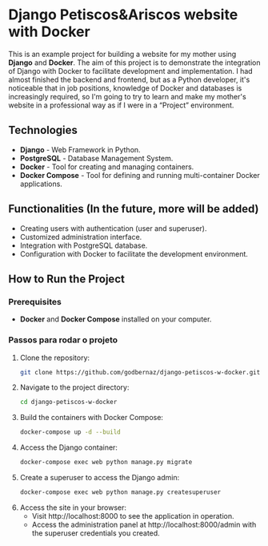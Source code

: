 # Django Petiscos&Ariscos website with Docker

This is an example project for building a website for my mother using **Django** and **Docker**. The aim of this project is to demonstrate the integration of Django with Docker to facilitate development and implementation.
I had almost finished the backend and frontend, but as a Python developer, it's noticeable that in job positions, knowledge of Docker and databases is increasingly required, so I'm going to try to learn and make my mother's website in a professional way as if I were in a “Project” environment. 

## Technologies

- **Django** - Web Framework in Python.
- **PostgreSQL** - Database Management System.
- **Docker** - Tool for creating and managing containers.
- **Docker Compose** - Tool for defining and running multi-container Docker applications.

## Functionalities (In the future, more will be added)

- Creating users with authentication (user and superuser).
- Customized administration interface.
- Integration with PostgreSQL database.
- Configuration with Docker to facilitate the development environment.

## How to Run the Project

### Prerequisites

- **Docker** and **Docker Compose** installed on your computer.

### Passos para rodar o projeto

1. Clone the repository:
    ```bash
    git clone https://github.com/godbernaz/django-petiscos-w-docker.git

2. Navigate to the project directory:
    ```bash
    cd django-petiscos-w-docker

3. Build the containers with Docker Compose:
    ```bash
    docker-compose up -d --build
4. Access the Django container:
    ```bash
    docker-compose exec web python manage.py migrate
5. Create a superuser to access the Django admin:
    ```bash
    docker-compose exec web python manage.py createsuperuser
6. Access the site in your browser:
    * Visit http://localhost:8000 to see the application in operation.
    * Access the administration panel at http://localhost:8000/admin with the superuser credentials you created.
